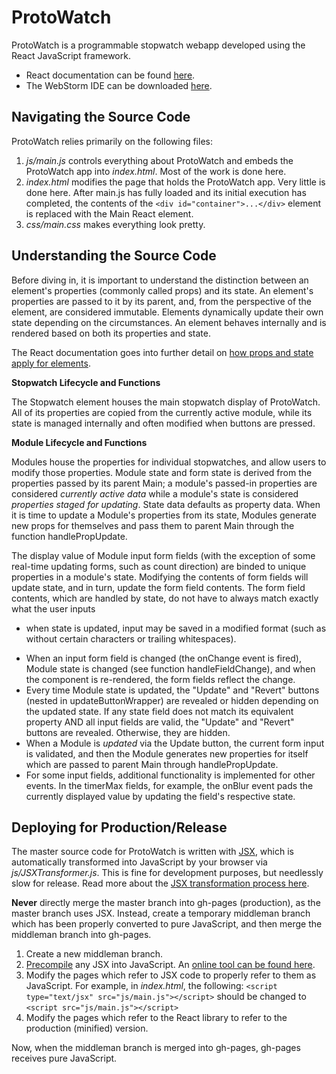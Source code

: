 ProtoWatch
==========

ProtoWatch is a programmable stopwatch webapp developed using the React JavaScript framework.

- React documentation can be found [here](http://facebook.github.io/react/docs/getting-started.html).
- The WebStorm IDE can be downloaded [here](https://www.jetbrains.com/webstorm/).

Navigating the Source Code
--------------------------

ProtoWatch relies primarily on the following files:

 1. *js/main.js* controls everything about ProtoWatch and embeds the ProtoWatch app into *index.html*. Most of the work is done here.
 2. *index.html* modifies the page that holds the ProtoWatch app. Very little is done here.
 After main.js has fully loaded and its initial execution has completed, the contents of the `<div id="container">...</div>` element is replaced with the Main React element.
 3. *css/main.css* makes everything look pretty.

Understanding the Source Code
--------------------------

Before diving in, it is important to understand the distinction between an element's properties (commonly called props) and its state.
An element's properties are passed to it by its parent, and, from the perspective of the element, are considered immutable. Elements dynamically update their own state depending on the circumstances.
An element behaves internally and is rendered based on both its properties and state.

The React documentation goes into further detail on [how props and state apply for elements](https://facebook.github.io/react/docs/interactivity-and-dynamic-uis.html).

**Stopwatch Lifecycle and Functions**

The Stopwatch element houses the main stopwatch display of ProtoWatch. All of its properties are copied from the currently active module,
while its state is managed internally and often modified when buttons are pressed.

**Module Lifecycle and Functions**

Modules house the properties for individual stopwatches, and allow users to modify those properties. Module state and form state is derived from the properties passed by its parent Main;
a module's passed-in properties are considered *currently active data* while a module's state is considered *properties staged for updating*. State data defaults as property data.
When it is time to update a Module's properties from its state, Modules generate new props for themselves and pass them to parent Main through the function handlePropUpdate.

The display value of Module input form fields (with the exception of some real-time updating forms, such as count direction) are binded to unique properties in a module's state.
Modifying the contents of form fields will update state, and in turn, update the form field contents. The form field contents, which are handled by state, do not have to always match exactly what the user inputs
- when state is updated, input may be saved in a modified format (such as without certain characters or trailing whitespaces).

* When an input form field is changed (the onChange event is fired), Module state is changed (see function handleFieldChange), and when the component is re-rendered, the form fields reflect the change.
* Every time Module state is updated, the "Update" and "Revert" buttons (nested in updateButtonWrapper) are revealed or hidden depending on the updated state. If any state field does not match its equivalent property
AND all input fields are valid, the "Update" and "Revert" buttons are revealed. Otherwise, they are hidden.
* When a Module is *updated* via the Update button, the current form input is validated, and then the Module generates new properties for itself which are passed to parent Main through handlePropUpdate.
* For some input fields, additional functionality is implemented for other events. In the timerMax fields, for example, the onBlur event pads the currently displayed value by updating the field's respective state.

Deploying for Production/Release
--------------------------

The master source code for ProtoWatch is written with [JSX](http://facebook.github.io/react/docs/jsx-in-depth.html), which is automatically transformed into JavaScript by your browser via *js/JSXTransformer.js*. This is fine for development purposes, but needlessly slow for release. Read more about the [JSX transformation process here](http://facebook.github.io/react/docs/tooling-integration.html#jsx).

**Never** directly merge the master branch into gh-pages (production), as the master branch uses JSX. Instead, create a temporary middleman branch which has been properly converted to pure JavaScript, and then merge the middleman branch into gh-pages.

 1. Create a new middleman branch.
 2. [Precompile](http://facebook.github.io/react/docs/tooling-integration.html#jsx) any JSX into JavaScript. An [online tool can be found here](http://facebook.github.io/react/jsx-compiler.html).
 3. Modify the pages which refer to JSX code to properly refer to them as JavaScript. For example, in *index.html*, the following:
    `<script type="text/jsx" src="js/main.js"></script>`
    should be changed to
    `<script src="js/main.js"></script>`
 4. Modify the pages which refer to the React library to refer to the production (minified) version.

Now, when the middleman branch is merged into gh-pages, gh-pages receives pure JavaScript.

